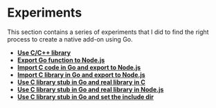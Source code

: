 # Experiments

This section contains a series of experiments that I did to find the right process to create a native add-on using Go.

- **[Use C/C++ library](/experiments/0_c_lib_to_node)**
- **[Export Go function to Node.js](/experiments/1_export_go_to_node)**
- **[Import C code in Go and export to Node.js](/experiments/2_import_c_export_go_to_node)**
- **[Import C library in Go and export to Node.js](/experiments/3_import_c_lib_export_go_to_c)**
- **[Use C library stub in Go and real library in C](/experiments/4_import_c_lib_stub_export_go_to_c)**
- **[Use C library stub in Go and real library in Node.js](/experiments/5_use_c_lib_stub_export_go_to_node)**
- **[Use C library stub in Go and set the include dir](/experiments/6_use_c_lib_stub_include_dir)**
